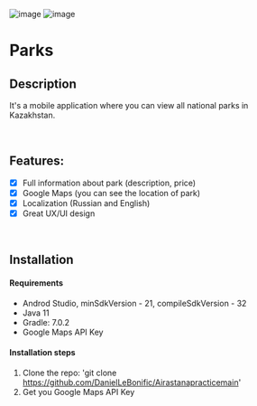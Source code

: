![image](https://img.shields.io/badge/Android-3DDC84?style=for-the-badge&logo=android&logoColor=white)
![image](https://img.shields.io/badge/Kotlin-0095D5?&style=for-the-badge&logo=kotlin&logoColor=white)
# Parks

## Description

It's a mobile application where you can view all national parks in Kazakhstan.

&nbsp; 

## Features:

- [x] Full information about park (description, price)
- [x] Google Maps (you can see the location of park)
- [x] Localization (Russian and English)
- [x] Great UX/UI design

&nbsp;

## Installation 

#### Requirements
- Androd Studio, minSdkVersion - 21, compileSdkVersion - 32
- Java 11
- Gradle: 7.0.2
- Google Maps API Key

#### Installation steps
1. Clone the repo: 'git clone https://github.com/DanielLeBonific/Airastanapracticemain'
2. Get you Google Maps API Key


